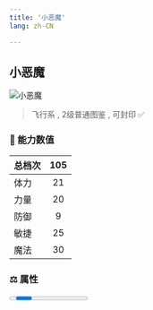 ```yaml
---
title: '小恶魔'
lang: zh-CN

---
```



## 小恶魔

![小恶魔](https://user-images.githubusercontent.com/78347270/115859778-9b5dbe00-a46b-11eb-9f2c-6b0bd3a266a8.gif) 

> 飞行系 , 2级普通图鉴<Card /> , 可封印 ✅ 


### 💪 能力数值

| 总档次       | 105            |
| :----------- |:-------------:|
| 体力      | 21   <Stars :number="2" />  |
| 力量      | 20   <Stars :number="2" />  |
| 防御      | 9  <Stars :number="1" />  | 
| 敏捷      | 25  <Stars :number="2.5" />  | 
| 魔法      | 30  <Stars :number="3" />   | 


### ⚖️ 属性


<Progress earth :number="7" />

<Progress water :number="0" />

<Progress fire :number="0" />

<Progress wind :number="3" />

### ✨ 技能栏 <Strong>9个</Strong>

- 攻击
- 防御
- 遗忘攻击 Lv1

### 👶 1级出现点

- 奇利村附近 参考坐标(280,400)



